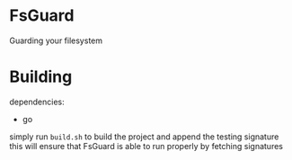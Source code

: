 # FsGuard
Guarding your filesystem

# Building
dependencies:
- go

simply run `build.sh` to build the project and append the testing signature
this will ensure that FsGuard is able to run properly by fetching signatures
